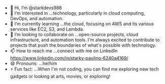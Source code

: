 - 👋 Hi, I’m @starkdevs988
- 👀 I’m interested in ...technology, particularly in cloud computing, DevOps, and automation.
- 🌱 I’m currently learning ...the cloud, focusing on AWS and its various services like EC2, S3, and Lambda.
- 💞️ I’m looking to collaborate on ...open-source projects, cloud infrastructure, and automation tools. I'm always excited to contribute to projects that push the boundaries of what's possible with technology.
- 📫 How to reach me ...connect with me on LinkedIn https://www.linkedin.com/in/starky-paulino-6240a4169/
- 😄 Pronouns: ...he/him
- ⚡ Fun fact: ...When I'm not coding, you can find me exploring new tech gadgets or looking at arts, movies, or exploring!

<!---
starkdevs988/starkdevs988 is a ✨ special ✨ repository because its `README.md` (this file) appears on your GitHub profile.
You can click the Preview link to take a look at your changes.
--->
